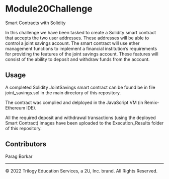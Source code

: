 # Module20Challenge
Smart Contracts with Solidity

In this challenge we have been tasked to create a Solidity smart contract that accepts the two user addresses. These addresses will be able to control a joint savings account. The smart contract will use ether management functions to implement a financial institution’s requirements for providing the features of the joint savings account. These features will consist of the ability to deposit and withdraw funds from the account.

## Usage

A completed Solidity JointSavings smart contract can be found be in file joint_savings.sol in the main directory of this repository.

The contract was complied and delployed in the JavaScript VM (in Remix-Ethereum IDE).

All the required deposit and withdrawal transactions (using the deployed Smart Contract) images have been uploaded to the Execution_Results folder of this repository.


## Contributors

Parag Borkar

---

© 2022 Trilogy Education Services, a 2U, Inc. brand. All Rights Reserved.
